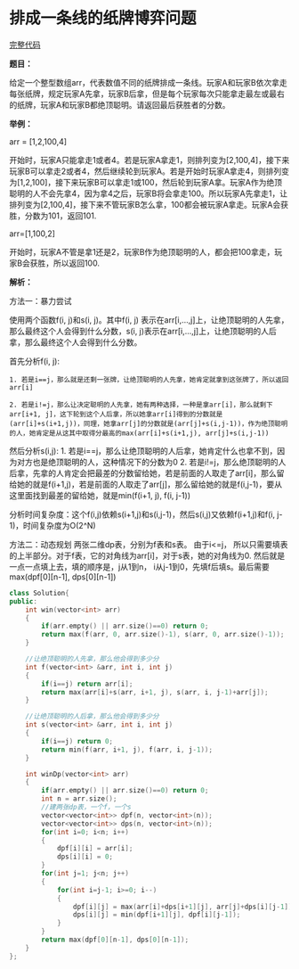 # 排成一条线的纸牌博弈问题
[完整代码](https://github.com/ludandandan/Programmer-interview-guide/blob/master/Chapter01_AdvancedVideo/win.cpp)

**题目：**

给定一个整型数组arr，代表数值不同的纸牌排成一条线。玩家A和玩家B依次拿走每张纸牌，规定玩家A先拿，玩家B后拿，但是每个玩家每次只能拿走最左或最右的纸牌，玩家A和玩家B都绝顶聪明。请返回最后获胜者的分数。

**举例：**

arr = [1,2,100,4]

开始时，玩家A只能拿走1或者4。若是玩家A拿走1，则排列变为[2,100,4]，接下来玩家B可以拿走2或者4，然后继续轮到玩家A。若是开始时玩家A拿走4，则排列变为[1,2,100]，接下来玩家B可以拿走1或100，然后轮到玩家A拿。玩家A作为绝顶聪明的人不会先拿4，因为拿4之后，玩家B将会拿走100。所以玩家A先拿走1，让排列变为[2,100,4]，接下来不管玩家B怎么拿，100都会被玩家A拿走。玩家A会获胜，分数为101，返回101.

arr=[1,100,2]

开始时，玩家A不管是拿1还是2，玩家B作为绝顶聪明的人，都会把100拿走，玩家B会获胜，所以返回100.

**解析：**

方法一：暴力尝试

使用两个函数f(i, j)和s(i, j)。其中f(i, j) 表示在arr[i,...,j]上，让绝顶聪明的人先拿，那么最终这个人会得到什么分数，s(i, j)表示在arr[i,...,j]上，让绝顶聪明的人后拿，那么最终这个人会得到什么分数。

首先分析f(i, j):
   
    1. 若是i==j，那么就是还剩一张牌，让绝顶聪明的人先拿，她肯定就拿到这张牌了，所以返回arr[i]
   
    2. 若是i!=j，那么让决定聪明的人先拿，她有两种选择，一种是拿arr[i]，那么就剩下arr[i+1, j]，这下轮到这个人后拿，所以她拿arr[i]得到的分数就是(arr[i]+s(i+1,j))，同理，她拿arr[j]的分数就是(arr[j]+s(i,j-1))，作为绝顶聪明的人，她肯定是从这其中取得分最高的max(arr[i]+s(i+1,j), arr[j]+s(i,j-1))

然后分析s(i,j):
    1. 若是i==j，那么让绝顶聪明的人后拿，她肯定什么也拿不到，因为对方也是绝顶聪明的人，这种情况下的分数为0
    2. 若是i!=j，那么绝顶聪明的人后拿，先拿的人肯定会把最差的分数留给她，若是前面的人取走了arr[i]，那么留给她的就是f(i+1,j)，若是前面的人取走了arr[j]，那么留给她的就是f(i,j-1)，要从这里面找到最差的留给她，就是min(f(i+1, j), f(i, j-1))

分析时间复杂度：这个f(i,j)依赖s(i+1,j)和s(i,j-1)，然后s(i,j)又依赖f(i+1,j)和f(i, j-1)，时间复杂度为O(2^N)


方法二：动态规划
    两张二维dp表，分别为f表和s表。
    由于i<=j， 所以只需要填表的上半部分。对于f表，它的对角线为arr[i]，对于s表，她的对角线为0.
    然后就是一点一点填上去，填的顺序是，j从1到n， i从j-1到0，先填f后填s。最后需要max(dpf[0][n-1], dps[0][n-1])

```c++
class Solution{
public:
    int win(vector<int> arr)
    {
        if(arr.empty() || arr.size()==0) return 0;
        return max(f(arr, 0, arr.size()-1), s(arr, 0, arr.size()-1));
    }

    //让绝顶聪明的人先拿，那么他会得到多少分
    int f(vector<int> &arr, int i, int j)
    {
        if(i==j) return arr[i];
        return max(arr[i]+s(arr, i+1, j), s(arr, i, j-1)+arr[j]);
    }

    //让绝顶聪明的人后拿，那么他会得到多少分
    int s(vector<int> &arr, int i, int j)
    {
        if(i==j) return 0;
        return min(f(arr, i+1, j), f(arr, i, j-1));
    }

    int winDp(vector<int> arr)
    {
        if(arr.empty() || arr.size()==0) return 0;
        int n = arr.size();
        //建两张dp表，一个f，一个s
        vector<vector<int>> dpf(n, vector<int>(n));
        vector<vector<int>> dps(n, vector<int>(n));
        for(int i=0; i<n; i++) 
        {
            dpf[i][i] = arr[i];
            dps[i][i] = 0;
        }
        for(int j=1; j<n; j++)
        {
            for(int i=j-1; i>=0; i--)
            {
                dpf[i][j] = max(arr[i]+dps[i+1][j], arr[j]+dps[i][j-1]);
                dps[i][j] = min(dpf[i+1][j], dpf[i][j-1]);
            }
        }
        return max(dpf[0][n-1], dps[0][n-1]);
    }
};


```